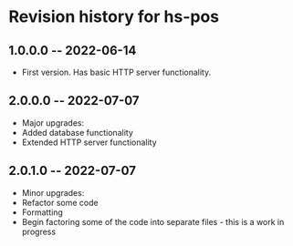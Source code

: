 # Revision history for hs-pos

## 1.0.0.0 -- 2022-06-14

* First version. Has basic HTTP server functionality.

## 2.0.0.0 -- 2022-07-07

* Major upgrades:
* Added database functionality
* Extended HTTP server functionality

## 2.0.1.0 -- 2022-07-07

* Minor upgrades:
* Refactor some code
* Formatting
* Begin factoring some of the code into separate files - this is a work in progress
